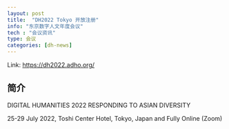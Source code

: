 ```yaml
---
layout: post
title:  "DH2022 Tokyo 开放注册"
info: "东京数字人文年度会议"
tech : "会议资讯"
type: 会议
categories: [dh-news]
---
```


Link: https://dh2022.adho.org/

## 简介
DIGITAL HUMANITIES 2022
RESPONDING TO ASIAN DIVERSITY

25-29 July 2022, Toshi Center Hotel, Tokyo, Japan and Fully Online (Zoom) 


